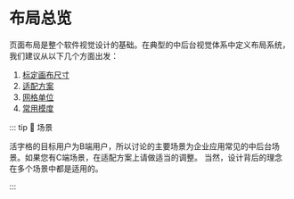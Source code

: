 # 布局总览

页面布局是整个软件视觉设计的基础。在典型的中后台视觉体系中定义布局系统，我们建议从以下几个方面出发：

1. [标定画布尺寸](../../design/layout/canvas)
2. [适配方案](../../design/layout/adapt)
3. [网格单位](../../design/layout/grid)
4. [常用模度](../../design/layout/modulus)

::: tip 🎑 场景

活字格的目标用户为B端用户，所以讨论的主要场景为企业应用常见的中后台场景。如果您有C端场景，在适配方案上请做适当的调整。
当然，设计背后的理念在多个场景中都是适用的。

:::